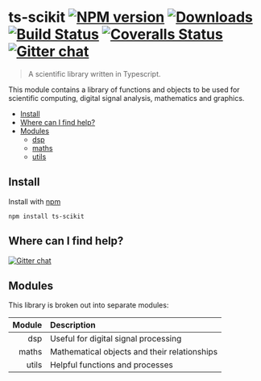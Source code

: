 # ts-scikit [![NPM version][npm-image]][npm-url] [![Downloads][downloads-image]][npm-url] [![Build Status][travis-image]][travis-url] [![Coveralls Status][coveralls-image]][coveralls-url] [![Gitter chat][gitter-image]][gitter-url]

> A scientific library written in Typescript.

This module contains a library of functions and objects to be used for scientific computing, digital signal analysis, mathematics and graphics.

<!-- Run `npm run toc` to update below section -->
<!-- START doctoc generated TOC please keep comment here to allow auto update -->
<!-- DON'T EDIT THIS SECTION, INSTEAD RE-RUN doctoc TO UPDATE -->


- [Install](#install)
- [Where can I find help?](#where-can-i-find-help)
- [Modules](#modules)
  - [dsp](#dsp)
  - [maths](#maths)
  - [utils](#utils)

<!-- END doctoc generated TOC please keep comment here to allow auto update -->

## Install

Install with [npm](https://www.npmjs.com/get-npm)

```shell script
npm install ts-scikit 
```

## Where can I find help?

[![Gitter chat][gitter-image]][gitter-url]

## Modules

This library is broken out into separate modules:

| Module | Description |
|   ---: | :---        |
|  dsp   | Useful for digital signal processing |
| maths  | Mathematical objects and their relationships |
| utils  | Helpful functions and processes |


[downloads-image]: http://img.shields.io/npm/dt/ts-scikit.svg
[npm-url]: https://npmjs.org/package/ts-scikit
[npm-image]: http://img.shields.io/npm/v/ts-scikit.svg

[travis-url]: https://travis-ci.org/chrisengelsma/ts-scikit
[travis-image]: http://img.shields.io/travis/chrisengelsma/ts-scikit.svg

[gitter-url]: https://gitter.im/chrisengelsma/ts-scikit
[gitter-image]: https://badges.gitter.im/chrisengelsma/ts-scikit.png

[coveralls-url]: https://img.shields.io/coveralls/github/chrisengelsma/ts-scikit/master
[coveralls-image]: http://img.shields.io/coveralls/chrisengelsma/ts-scikit/master.svg
